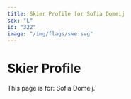 ```yaml
---
title: Skier Profile for Sofia Domeij
sex: "L"
id: "322"
image: "/img/flags/swe.svg" 
---
```


# Skier Profile

This page is for: Sofia Domeij.
    